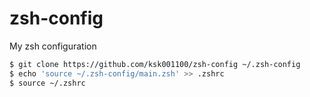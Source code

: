 # zsh-config

My zsh configuration

```zsh
$ git clone https://github.com/ksk001100/zsh-config ~/.zsh-config
$ echo 'source ~/.zsh-config/main.zsh' >> .zshrc
$ source ~/.zshrc
```